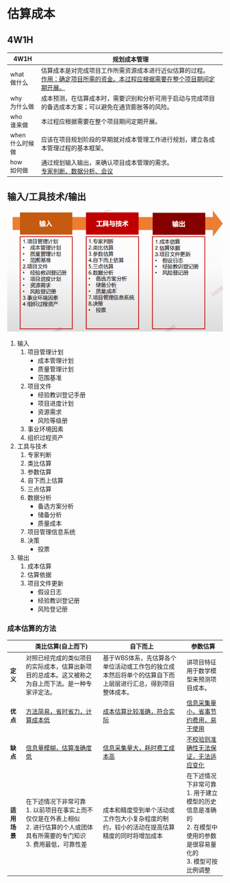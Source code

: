 # 估算成本

## 4W1H

| 4W1H                | 规划成本管理                                                 |
| ------------------- | ------------------------------------------------------------ |
| what<br/>做什么     | 估算成本是对完成项目工作所需资源成本进行近似估算的过程。<br/><u>作用：确定项目所需的资金。本过程应根据需要在整个项目期间定期开展。</u> |
| why<br/>为什么做    | 成本预测，在估算成本时，需要识别和分析可用于启动与完成项目的备选成本方案；可以避免在通货膨胀等的风险。 |
| who<br/>谁来做      | 本过程应根据需要在整个项目期间定期开展。                     |
| when<br/>什么时候做 | 应该在项目规划阶段的早期就对成本管理工作进行规划，建立各成本管理过程的基本框架。 |
| how<br/>如何做      | 通过规划输入输出，来确认项目成本管理的需求。<br><u>专家判断、数据分析、会议</u> |

## 输入/工具技术/输出

![image-20210306144744096](assets/image-20210306144744096.png)

1. 输入
   1. 项目管理计划
      - 成本管理计划
      - 质量管理计划
      - 范围基准
   2. 项目文件
      - 经验教训登记手册
      - 项目进度计划
      - 资源需求
      - 风险等级册
   3. 事业环境因素
   4. 组织过程资产
2. 工具与技术
   1. 专家判断
   2. 类比估算
   3. 参数估算
   4. 自下而上估算
   5. 三点估算
   6. 数据分析
      - 备选方案分析
      - 储备分析
      - 质量成本
   7. 项目管理信息系统
   8. 决策
      - 投票
3. 输出
   1. 成本估算
   2. 估算依据
   3. 项目文件更新
      - 假设日志
      - 经验教训登记册
      - 风险登记册

### 成本估算的方法

|              | 类比估算(自上而下)                                           | 自下而上                                                     | 参数估算                                                     |
| ------------ | ------------------------------------------------------------ | ------------------------------------------------------------ | ------------------------------------------------------------ |
| **定义**     | 对照已经完成的类似项目的实际成本，估算出新项目的总成本。这又被称之为自上而下法。是一种专家评定法。 | 基于WBS体系，先估算各个单位活动或工作包的独立成本然后将单个的估算自下而上层层进行汇总，得到项目整体成本。 | 讲项目特征用于数学模型来预测项目成本。                       |
| **优点**     | <u>方法简易，省时省力，计算成本低</u>                        | <u>成本估算比较准确，符合实际</u>                            | <u>信息采集量小，省事节约费用，易于使用</u>                  |
| **缺点**     | <u>信息量模糊，估算准确度低</u>                              | <u>信息采集量大，耗时费工成本高</u>                          | <u>不校验则准确性无法保证，无法适应变化</u>                  |
| **适用场景** | 在下述情况下非常可靠<br>1. 以前项目在事实上而不仅仅是在外表上相似<br>2. 进行估算的个人或团体具有所需要的专门知识<br>3. 费用最低，可靠性差 | 成本和精度受到单个活动或工作包大小复杂程度的制约，较小的活动在提高估算精度的同时将增加成本 | 在下述情况下非常可靠<br>1. 用于建立模型的历史信息是准确的<br>2. 在模型中使用的参数是很容易量化的<br>3. 模型可按比例调整 |



